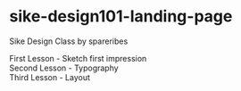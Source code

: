 # sike-design101-landing-page
Sike Design Class by spareribes

First Lesson - Sketch first impression <br/>
Second Lesson - Typography <br/>
Third Lesson - Layout
